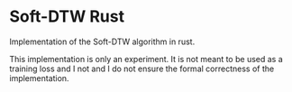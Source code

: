 # Soft-DTW Rust

Implementation of the Soft-DTW algorithm in rust. 

This implementation is only an experiment. It is not meant to be used as a training loss and I not and I do not ensure the formal correctness of the implementation.

